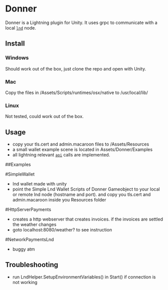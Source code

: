 # Donner

Donner is a Lightning plugin for Unity. It uses grpc to communicate with a local [`lnd`](https://github.com/lightningnetwork/lnd) node.

## Install

### Windows
Should work out of the box, just clone the repo and open with Unity.

### Mac
Copy the files in /Assets/Scripts/runtimes/osx/native to /usr/local/lib/


### Linux
Not tested, could work out of the box.

## Usage
- copy your tls.cert and admin.macaroon files to /Assets/Resources
- a small wallet example scene is located in Assets/Donner/Examples
- all lightning relevant [`api`](http://api.lightning.community/) calls are implemented.

##Examples

#SimpleWallet
- lnd wallet made with unity
- point the Simple Lnd Wallet Scripts of Donner Gameobject to your local or remote lnd node (hostname and port). and copy you tls.cert and admin.macaroon inside you Resources folder

#HttpServerPayments
- creates a http webserver that creates invoices. if the invoices are settled the weather changes
- goto localhost:8080/weather? to see instruction

#NetworkPaymentsLnd
- buggy atm

## Troubleshooting
- run LndHelper.SetupEnvironmentVariables() in Start() if connection is not working